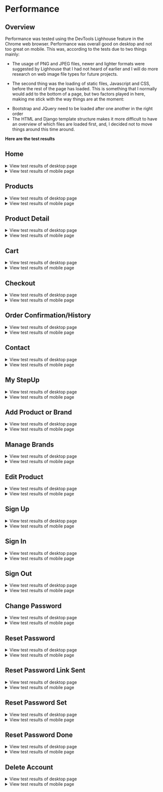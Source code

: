 # Performance

## Overview

Performance was tested using the DevTools Lighhouse feature in the Chrome web browser. Performance was overall good on desktop and not too great on mobile. This was, according to the tests due to two things mainly:

- The usage of PNG and JPEG files, newer and lighter formats were suggested by Lighhouse that I had not heard of earlier and I will do more research on web image file types for future projects.

- The second thing was the loading of static files, Javascript and CSS, before the rest of the page has loaded. This is something that I normally would add to the bottom of a page, but two factors played in here, making me stick with the way things are at the moment:

* Bootstrap and JQuery need to be loaded after one another in the right order
* The HTML and Django template structure makes it more difficult to have an overview of which files are loaded first, and, I decided not to move things around this time around.


**Here are the test results**

## Home

<details>
    <summary>View test results of desktop page</summary>

---

![Test results of lighthouse, Home, desktop](https://github.com/johnvenkiah/CI_PP5_John_Venkiah/blob/main/docs/performance/screenshots/lighthouse_home_dt.png)
---
</details>

<details>
    <summary>View test results of mobile page</summary>

---

![Test results of lighthouse, Home mobile](https://github.com/johnvenkiah/CI_PP5_John_Venkiah/blob/main/docs/performance/screenshots/lighthouse_home_mob.png)
---
</details>


## Products

<details>
    <summary>View test results of desktop page</summary>

---

![Test results of lighthouse, Products, desktop](https://github.com/johnvenkiah/CI_PP5_John_Venkiah/blob/main/docs/performance/screenshots/lighthouse_products_dt.png)
---
</details>

<details>
    <summary>View test results of mobile page</summary>

---

![Test results of lighthouse, Products, mobile](https://github.com/johnvenkiah/CI_PP5_John_Venkiah/blob/main/docs/performance/screenshots/lighthouse_products_mob.png)
---
</details>


## Product Detail

<details>
    <summary>View test results of desktop page</summary>

---

![Test results of lighthouse, Product Detail, desktop](https://github.com/johnvenkiah/CI_PP5_John_Venkiah/blob/main/docs/performance/screenshots/lighthouse_product_detail_dt.png)
---
</details>

<details>
    <summary>View test results of mobile page</summary>

---

![Test results of lighthouse, Product Detail, mobile](https://github.com/johnvenkiah/CI_PP5_John_Venkiah/blob/main/docs/performance/screenshots/lighthouse_product_detail_mob.png)
---
</details>


## Cart

<details>
    <summary>View test results of desktop page</summary>

---

![Test results of lighthouse, Cart, desktop](https://github.com/johnvenkiah/CI_PP5_John_Venkiah/blob/main/docs/performance/screenshots/lighthouse_cart_dt.png)
---
</details>

<details>
    <summary>View test results of mobile page</summary>

---

![Test results of lighthouse, Cart, mobile](https://github.com/johnvenkiah/CI_PP5_John_Venkiah/blob/main/docs/performance/screenshots/lighthouse_cart_mob.png)
---
</details>


## Checkout

<details>
    <summary>View test results of desktop page</summary>

---

![Test results of lighthouse, Checkout, desktop](https://github.com/johnvenkiah/CI_PP5_John_Venkiah/blob/main/docs/performance/screenshots/lighthouse_checkout_dt.png)
---
</details>

<details>
    <summary>View test results of mobile page</summary>

---

![Test results of lighthouse, Checkout, mobile](https://github.com/johnvenkiah/CI_PP5_John_Venkiah/blob/main/docs/performance/screenshots/lighthouse_checkout_mob.png)
---
</details>


## Order Confirmation/History

<details>
    <summary>View test results of desktop page</summary>

---

![Test results of lighthouse, Order Confirmation, desktop](https://github.com/johnvenkiah/CI_PP5_John_Venkiah/blob/main/docs/performance/screenshots/lighthouse_order_conf_dt.png)
---
</details>

<details>
    <summary>View test results of mobile page</summary>

---

![Test results of lighthouse, Order Confirmation, mobile](https://github.com/johnvenkiah/CI_PP5_John_Venkiah/blob/main/docs/performance/screenshots/lighthouse_order_conf_mob.png)
---
</details>


## Contact

<details>
    <summary>View test results of desktop page</summary>

---

![Test results of lighthouse, Contact, desktop](https://github.com/johnvenkiah/CI_PP5_John_Venkiah/blob/main/docs/performance/screenshots/lighthouse_contact_dt.png)
---
</details>

<details>
    <summary>View test results of mobile page</summary>

---

![Test results of lighthouse, Contact, mobile](https://github.com/johnvenkiah/CI_PP5_John_Venkiah/blob/main/docs/performance/screenshots/lighthouse_contact_mob.png)
---
</details>


## My StepUp

<details>
    <summary>View test results of desktop page</summary>

---

![Test results of lighthouse, My StepUp, desktop](https://github.com/johnvenkiah/CI_PP5_John_Venkiah/blob/main/docs/performance/screenshots/lighthouse_my_stepup_dt.png)
---
</details>

<details>
    <summary>View test results of mobile page</summary>

---

![Test results of lighthouse, My StepUp, mobile](https://github.com/johnvenkiah/CI_PP5_John_Venkiah/blob/main/docs/performance/screenshots/lighthouse_my_stepup_mob.png)
---
</details>


## Add Product or Brand

<details>
    <summary>View test results of desktop page</summary>

---

![Test results of lighthouse, Add Product or Brand, desktop](https://github.com/johnvenkiah/CI_PP5_John_Venkiah/blob/main/docs/performance/screenshots/lighthouse_add_pro_br_dt.png)
---
</details>

<details>
    <summary>View test results of mobile page</summary>

---

![Test results of lighthouse, Add Product or Brand, mobile](https://github.com/johnvenkiah/CI_PP5_John_Venkiah/blob/main/docs/performance/screenshots/lighthouse_add_pro_br_mob.png)
---
</details>


## Manage Brands

<details>
    <summary>View test results of desktop page</summary>

---

![Test results of lighthouse, Manage Brands, desktop](https://github.com/johnvenkiah/CI_PP5_John_Venkiah/blob/main/docs/performance/screenshots/lighthouse_manage_brands_dt.png)
---
</details>

<details>
    <summary>View test results of mobile page</summary>

---

![Test results of lighthouse, Manage Brands, mobile](https://github.com/johnvenkiah/CI_PP5_John_Venkiah/blob/main/docs/performance/screenshots/lighthouse_manage_brands_mob.png)
---
</details>


## Edit Product

<details>
    <summary>View test results of desktop page</summary>

---

![Test results of lighthouse, Edit Product, desktop](https://github.com/johnvenkiah/CI_PP5_John_Venkiah/blob/main/docs/performance/screenshots/lighthouse_edit_product_dt.png)
---
</details>

<details>
    <summary>View test results of mobile page</summary>

---

![Test results of lighthouse, Edit Product, mobile](https://github.com/johnvenkiah/CI_PP5_John_Venkiah/blob/main/docs/performance/screenshots/lighthouse_edit_product_mob.png)
---
</details>


## Sign Up

<details>
    <summary>View test results of desktop page</summary>

---

![Test results of lighthouse, Sign Up, desktop](https://github.com/johnvenkiah/CI_PP5_John_Venkiah/blob/main/docs/performance/screenshots/lighthouse_signup_dt.png)
---
</details>

<details>
    <summary>View test results of mobile page</summary>

---

![Test results of lighthouse, Sign Up, mobile](https://github.com/johnvenkiah/CI_PP5_John_Venkiah/blob/main/docs/performance/screenshots/lighthouse_signup_mob.png)
---
</details>


## Sign In

<details>
    <summary>View test results of desktop page</summary>

---

![Test results of lighthouse, Sign In, desktop](https://github.com/johnvenkiah/CI_PP5_John_Venkiah/blob/main/docs/performance/screenshots/lighthouse_signin_dt.png)
---
</details>

<details>
    <summary>View test results of mobile page</summary>

---

![Test results of lighthouse, Sign In, mobile](https://github.com/johnvenkiah/CI_PP5_John_Venkiah/blob/main/docs/performance/screenshots/lighthouse_signin_mob.png)
---
</details>


## Sign Out

<details>
    <summary>View test results of desktop page</summary>

---

![Test results of lighthouse, Sign Out, desktop](https://github.com/johnvenkiah/CI_PP5_John_Venkiah/blob/main/docs/performance/screenshots/lighthouse_signout_dt.png)
---
</details>

<details>
    <summary>View test results of mobile page</summary>

---

![Test results of lighthouse, Sign Out, mobile](https://github.com/johnvenkiah/CI_PP5_John_Venkiah/blob/main/docs/performance/screenshots/lighthouse_signout_mob.png)
---
</details>


## Change Password

<details>
    <summary>View test results of desktop page</summary>

---

![Test results of lighthouse, Change Password, desktop](https://github.com/johnvenkiah/CI_PP5_John_Venkiah/blob/main/docs/performance/screenshots/lighthouse_password_change_dt.png)
---
</details>

<details>
    <summary>View test results of mobile page</summary>

---

![Test results of lighthouse, Change Password, mobile](https://github.com/johnvenkiah/CI_PP5_John_Venkiah/blob/main/docs/performance/screenshots/lighthouse_password_change_mob.png)
---
</details>


## Reset Password

<details>
    <summary>View test results of desktop page</summary>

---

![Test results of lighthouse, Reset Password, desktop](https://github.com/johnvenkiah/CI_PP5_John_Venkiah/blob/main/docs/performance/screenshots/lighthouse_password_reset_dt.png)
---
</details>

<details>
    <summary>View test results of mobile page</summary>

---

![Test results of lighthouse, Reset Password, mobile](https://github.com/johnvenkiah/CI_PP5_John_Venkiah/blob/main/docs/performance/screenshots/lighthouse_password_reset_mob.png)
---
</details>


## Reset Password Link Sent

<details>
    <summary>View test results of desktop page</summary>

---

![Test results of lighthouse, Reset Password Link Sent, desktop](https://github.com/johnvenkiah/CI_PP5_John_Venkiah/blob/main/docs/performance/screenshots/lighthouse_password_reset_link_sent_dt.png)
---
</details>

<details>
    <summary>View test results of mobile page</summary>

---

![Test results of lighthouse, Reset Password Link Sent, mobile](https://github.com/johnvenkiah/CI_PP5_John_Venkiah/blob/main/docs/performance/screenshots/lighthouse_password_reset_link_sent_mob.png)
---
</details>


## Reset Password Set

<details>
    <summary>View test results of desktop page</summary>

---

![Test results of lighthouse, Reset Password Set, desktop](https://github.com/johnvenkiah/CI_PP5_John_Venkiah/blob/main/docs/performance/screenshots/lighthouse_password_reset_change_dt.png)
---
</details>

<details>
    <summary>View test results of mobile page</summary>

---

![Test results of lighthouse, Reset Password Set, mobile](https://github.com/johnvenkiah/CI_PP5_John_Venkiah/blob/main/docs/performance/screenshots/lighthouse_password_reset_change_mob.png)
---
</details>


## Reset Password Done

<details>
    <summary>View test results of desktop page</summary>

---

![Test results of lighthouse, Reset Password Done, desktop](https://github.com/johnvenkiah/CI_PP5_John_Venkiah/blob/main/docs/performance/screenshots/lighthouse_password_reset_done_dt.png)
---
</details>

<details>
    <summary>View test results of mobile page</summary>

---

![Test results of lighthouse, Reset Password Done, mobile](https://github.com/johnvenkiah/CI_PP5_John_Venkiah/blob/main/docs/performance/screenshots/lighthouse_password_reset_done_mob.png)
---
</details>


## Delete Account

<details>
    <summary>View test results of desktop page</summary>

---

![Test results of lighthouse, Delete Account, desktop](https://github.com/johnvenkiah/CI_PP5_John_Venkiah/blob/main/docs/performance/screenshots/lighthouse_delete_account_dt.png)
---
</details>

<details>
    <summary>View test results of mobile page</summary>

---

![Test results of lighthouse, Delete Account, mobile](https://github.com/johnvenkiah/CI_PP5_John_Venkiah/blob/main/docs/performance/screenshots/lighthouse_delete_account_mob.png)
---
</details>

